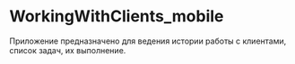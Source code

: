 # WorkingWithClients_mobile
Приложение предназначено для ведения истории работы с клиентами, список задач, их выполнение.
